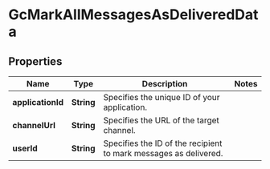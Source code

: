 

# GcMarkAllMessagesAsDeliveredData


## Properties

Name | Type | Description | Notes
------------ | ------------- | ------------- | -------------
**applicationId** | **String** | Specifies the unique ID of your application. | 
**channelUrl** | **String** | Specifies the URL of the target channel. | 
**userId** | **String** | Specifies the ID of the recipient to mark messages as delivered. | 




